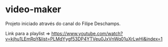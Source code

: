 # video-maker
Projeto iniciado através do canal do Filipe Deschamps. 

Link para a playlist => https://www.youtube.com/watch?v=kjhu1LEmRpY&list=PLMdYygf53DP4YTVeu0JxVnWq01uXrLwHi&index=1
